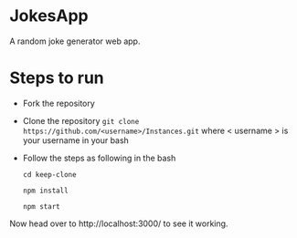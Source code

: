 # JokesApp
A random joke generator web app.

# Steps to run
 * Fork the repository

 * Clone the repository
  ``` git clone https://github.com/<username>/Instances.git ```
  where < username > is your username in your bash

 * Follow the steps as following in the bash

   ``` cd keep-clone ```

   ``` npm install ```

   ``` npm start ```
 
 
Now head over to http://localhost:3000/ to see it working.
